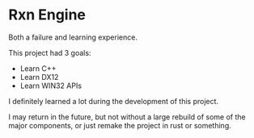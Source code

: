 # Rxn Engine
Both a failure and learning experience.

This project had 3 goals:

- Learn C++
- Learn DX12
- Learn WIN32 APIs

I definitely learned a lot during the development of this project. 

I may return in the future, but not without a large rebuild of some of the major components, or just remake the project in rust or something.
